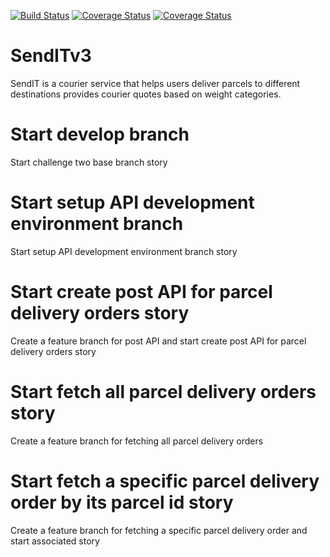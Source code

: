 [![Build Status](https://travis-ci.com/queenfiona/SendITv3.svg?branch=ft-parcels-get-specific-API-161716421)](https://travis-ci.com/queenfiona/SendITv3)
[![Coverage Status](https://coveralls.io/repos/github/queenfiona/SendITv3/badge.svg?branch=ft-parcels-get-specific-API-161716421)](https://coveralls.io/github/queenfiona/SendITv3?branch=ft-parcels-get-specific-API-161716421)
[![Coverage Status](https://coveralls.io/repos/github/queenfiona/SendITv3/badge.svg?branch=ft-parcels-get-specific-API-161716421)](https://coveralls.io/github/queenfiona/SendITv3?branch=ft-parcels-get-specific-API-161716421)
# SendITv3
SendIT is a courier service that helps users deliver parcels to different destinations provides courier quotes based on weight categories.
# Start develop branch
Start challenge two base branch story
# Start setup API development environment branch
Start setup API development environment branch story
# Start create post API for parcel delivery orders story
Create a feature branch for post API and start create post API for parcel delivery orders story
# Start fetch all parcel delivery orders story
Create a feature branch for fetching all parcel delivery orders
# Start fetch a specific parcel delivery order by its parcel id story
Create a feature branch for fetching a specific parcel delivery order and start associated story



